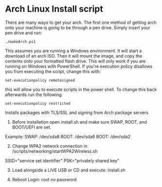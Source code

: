 # Arch Linux Install script

There are many ways to get your arch. The first one method of getting arch onto your machine is going to be through a pen drive. 
Simply insert your pen drive and run:
```
./makeArch.ps1
```
This assumes you are running a Windows environment. It will start a download of an arch ISO. Then it will mount the image, and copy the contents onto your formatted flash drive. This will only work if you are running on Windows with PowerShell. If you're execution policy disallows you from executing the script, change this with:
```
set-executionpolicy remotesigned
```
this will allow you to execute scripts in the power shell. To change this back afterwards run the following:
```
set-executionpolicy restricted
```

Installs packages with TLS/SSL and signing from Arch package servers

1. Before installation open install.sh and make sure SWAP, ROOT, and BOOT/UEFI are set.

Example:
SWAP: /dev/sda8
ROOT: /dev/sda6
BOOT: /dev/sda2

2. Change WPA2 network connection in /scripts/networking/startWPA2Wireless.sh

SSID="service set identifier"
PSK="privately shared key"

3. Load alongside a LIVE USB or CD and execute:
install.sh

4. Reboot
Login: root
no password
